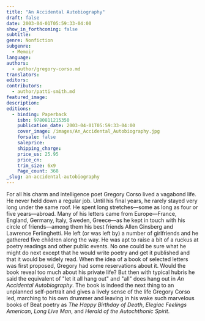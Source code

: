 ```yaml
---
title: "An Accidental Autobiography"
draft: false
date: 2003-04-01T05:59:33-04:00
show_in_forthcoming: false
subtitle:
genre: Nonfiction
subgenre:
  - Memoir
language:
authors:
  - author/gregory-corso.md
translators:
editors:
contributors:
  - author/patti-smith.md
featured_image:
description:
editions:
  - binding: Paperback
    isbn: 9780811215350
    publication_date: 2003-04-01T05:59:33-04:00
    cover_image: /images/An_Accidental_Autobiography.jpg
    forsale: false
    saleprice:
    shipping_charge:
    price_us: 25.95
    price_cn:
    trim_size: 6x9
    Page_count: 368
_slug: an-accidental-autobiography
---
```


For all his charm and intelligence poet Gregory Corso lived a vagabond life. He never held down a regular job. Until his final years, he rarely stayed very long under the same roof. He spent long stretches––some as long as four or five years––abroad. Many of his letters came from Europe––France, England, Germany, Italy, Sweden, Greece––as he kept in touch with his circle of friends––among them his best friends Allen Ginsberg and Lawrence Ferlinghetti. He left (or was left by) a number of girlfriends and he gathered five children along the way. He was apt to raise a bit of a ruckus at poetry readings and other public events. No one could be sure what he might do next except that he would write poetry and get it published and that it would be widely read. When the idea of a book of selected letters was first proposed, Gregory had some reservations about it. Would the book reveal too much about his private life? But then with typical hubris he said the equivalent of "let it all hang out" and "all" does hang out in _An Accidental Autobiography_. The book is indeed the next thing to an unplanned self-portrait and gives a lively sense of the life Gregory Corso led, marching to his own drummer and leaving in his wake such marvelous books of Beat poetry as _The Happy Birthday of Death_, _Elegiac Feelings American_, _Long Live Man_, and _Herald of the Autochthonic Spirit_.

